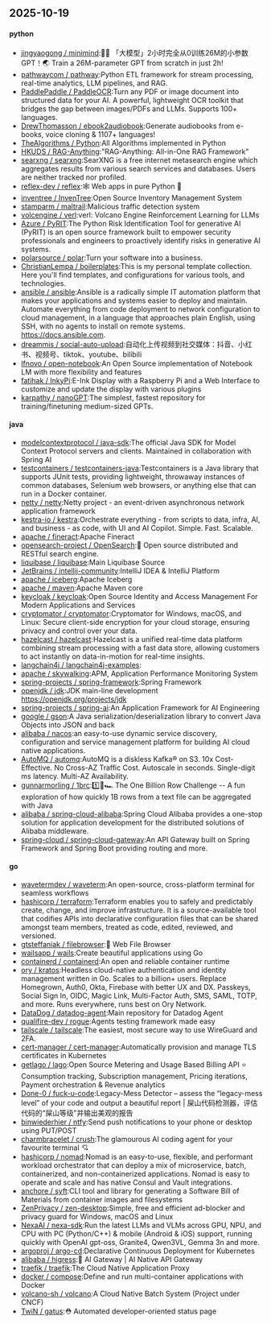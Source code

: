 ## 2025-10-19

#### python
* [jingyaogong / minimind](https://github.com/jingyaogong/minimind):🚀🚀 「大模型」2小时完全从0训练26M的小参数GPT！🌏 Train a 26M-parameter GPT from scratch in just 2h!
* [pathwaycom / pathway](https://github.com/pathwaycom/pathway):Python ETL framework for stream processing, real-time analytics, LLM pipelines, and RAG.
* [PaddlePaddle / PaddleOCR](https://github.com/PaddlePaddle/PaddleOCR):Turn any PDF or image document into structured data for your AI. A powerful, lightweight OCR toolkit that bridges the gap between images/PDFs and LLMs. Supports 100+ languages.
* [DrewThomasson / ebook2audiobook](https://github.com/DrewThomasson/ebook2audiobook):Generate audiobooks from e-books, voice cloning & 1107+ languages!
* [TheAlgorithms / Python](https://github.com/TheAlgorithms/Python):All Algorithms implemented in Python
* [HKUDS / RAG-Anything](https://github.com/HKUDS/RAG-Anything):"RAG-Anything: All-in-One RAG Framework"
* [searxng / searxng](https://github.com/searxng/searxng):SearXNG is a free internet metasearch engine which aggregates results from various search services and databases. Users are neither tracked nor profiled.
* [reflex-dev / reflex](https://github.com/reflex-dev/reflex):🕸️ Web apps in pure Python 🐍
* [inventree / InvenTree](https://github.com/inventree/InvenTree):Open Source Inventory Management System
* [stamparm / maltrail](https://github.com/stamparm/maltrail):Malicious traffic detection system
* [volcengine / verl](https://github.com/volcengine/verl):verl: Volcano Engine Reinforcement Learning for LLMs
* [Azure / PyRIT](https://github.com/Azure/PyRIT):The Python Risk Identification Tool for generative AI (PyRIT) is an open source framework built to empower security professionals and engineers to proactively identify risks in generative AI systems.
* [polarsource / polar](https://github.com/polarsource/polar):Turn your software into a business.
* [ChristianLempa / boilerplates](https://github.com/ChristianLempa/boilerplates):This is my personal template collection. Here you'll find templates, and configurations for various tools, and technologies.
* [ansible / ansible](https://github.com/ansible/ansible):Ansible is a radically simple IT automation platform that makes your applications and systems easier to deploy and maintain. Automate everything from code deployment to network configuration to cloud management, in a language that approaches plain English, using SSH, with no agents to install on remote systems. https://docs.ansible.com.
* [dreammis / social-auto-upload](https://github.com/dreammis/social-auto-upload):自动化上传视频到社交媒体：抖音、小红书、视频号、tiktok、youtube、bilibili
* [lfnovo / open-notebook](https://github.com/lfnovo/open-notebook):An Open Source implementation of Notebook LM with more flexibility and features
* [fatihak / InkyPi](https://github.com/fatihak/InkyPi):E-Ink Display with a Raspberry Pi and a Web Interface to customize and update the display with various plugins
* [karpathy / nanoGPT](https://github.com/karpathy/nanoGPT):The simplest, fastest repository for training/finetuning medium-sized GPTs.

#### java
* [modelcontextprotocol / java-sdk](https://github.com/modelcontextprotocol/java-sdk):The official Java SDK for Model Context Protocol servers and clients. Maintained in collaboration with Spring AI
* [testcontainers / testcontainers-java](https://github.com/testcontainers/testcontainers-java):Testcontainers is a Java library that supports JUnit tests, providing lightweight, throwaway instances of common databases, Selenium web browsers, or anything else that can run in a Docker container.
* [netty / netty](https://github.com/netty/netty):Netty project - an event-driven asynchronous network application framework
* [kestra-io / kestra](https://github.com/kestra-io/kestra):Orchestrate everything - from scripts to data, infra, AI, and business - as code, with UI and AI Copilot. Simple. Fast. Scalable.
* [apache / fineract](https://github.com/apache/fineract):Apache Fineract
* [opensearch-project / OpenSearch](https://github.com/opensearch-project/OpenSearch):🔎 Open source distributed and RESTful search engine.
* [liquibase / liquibase](https://github.com/liquibase/liquibase):Main Liquibase Source
* [JetBrains / intellij-community](https://github.com/JetBrains/intellij-community):IntelliJ IDEA & IntelliJ Platform
* [apache / iceberg](https://github.com/apache/iceberg):Apache Iceberg
* [apache / maven](https://github.com/apache/maven):Apache Maven core
* [keycloak / keycloak](https://github.com/keycloak/keycloak):Open Source Identity and Access Management For Modern Applications and Services
* [cryptomator / cryptomator](https://github.com/cryptomator/cryptomator):Cryptomator for Windows, macOS, and Linux: Secure client-side encryption for your cloud storage, ensuring privacy and control over your data.
* [hazelcast / hazelcast](https://github.com/hazelcast/hazelcast):Hazelcast is a unified real-time data platform combining stream processing with a fast data store, allowing customers to act instantly on data-in-motion for real-time insights.
* [langchain4j / langchain4j-examples](https://github.com/langchain4j/langchain4j-examples):
* [apache / skywalking](https://github.com/apache/skywalking):APM, Application Performance Monitoring System
* [spring-projects / spring-framework](https://github.com/spring-projects/spring-framework):Spring Framework
* [openjdk / jdk](https://github.com/openjdk/jdk):JDK main-line development https://openjdk.org/projects/jdk
* [spring-projects / spring-ai](https://github.com/spring-projects/spring-ai):An Application Framework for AI Engineering
* [google / gson](https://github.com/google/gson):A Java serialization/deserialization library to convert Java Objects into JSON and back
* [alibaba / nacos](https://github.com/alibaba/nacos):an easy-to-use dynamic service discovery, configuration and service management platform for building AI cloud native applications.
* [AutoMQ / automq](https://github.com/AutoMQ/automq):AutoMQ is a diskless Kafka® on S3. 10x Cost-Effective. No Cross-AZ Traffic Cost. Autoscale in seconds. Single-digit ms latency. Multi-AZ Availability.
* [gunnarmorling / 1brc](https://github.com/gunnarmorling/1brc):1️⃣🐝🏎️ The One Billion Row Challenge -- A fun exploration of how quickly 1B rows from a text file can be aggregated with Java
* [alibaba / spring-cloud-alibaba](https://github.com/alibaba/spring-cloud-alibaba):Spring Cloud Alibaba provides a one-stop solution for application development for the distributed solutions of Alibaba middleware.
* [spring-cloud / spring-cloud-gateway](https://github.com/spring-cloud/spring-cloud-gateway):An API Gateway built on Spring Framework and Spring Boot providing routing and more.

#### go
* [wavetermdev / waveterm](https://github.com/wavetermdev/waveterm):An open-source, cross-platform terminal for seamless workflows
* [hashicorp / terraform](https://github.com/hashicorp/terraform):Terraform enables you to safely and predictably create, change, and improve infrastructure. It is a source-available tool that codifies APIs into declarative configuration files that can be shared amongst team members, treated as code, edited, reviewed, and versioned.
* [gtsteffaniak / filebrowser](https://github.com/gtsteffaniak/filebrowser):📂 Web File Browser
* [wailsapp / wails](https://github.com/wailsapp/wails):Create beautiful applications using Go
* [containerd / containerd](https://github.com/containerd/containerd):An open and reliable container runtime
* [ory / kratos](https://github.com/ory/kratos):Headless cloud-native authentication and identity management written in Go. Scales to a billion+ users. Replace Homegrown, Auth0, Okta, Firebase with better UX and DX. Passkeys, Social Sign In, OIDC, Magic Link, Multi-Factor Auth, SMS, SAML, TOTP, and more. Runs everywhere, runs best on Ory Network.
* [DataDog / datadog-agent](https://github.com/DataDog/datadog-agent):Main repository for Datadog Agent
* [qualifire-dev / rogue](https://github.com/qualifire-dev/rogue):Agents testing framework made easy
* [tailscale / tailscale](https://github.com/tailscale/tailscale):The easiest, most secure way to use WireGuard and 2FA.
* [cert-manager / cert-manager](https://github.com/cert-manager/cert-manager):Automatically provision and manage TLS certificates in Kubernetes
* [getlago / lago](https://github.com/getlago/lago):Open Source Metering and Usage Based Billing API ⭐️ Consumption tracking, Subscription management, Pricing iterations, Payment orchestration & Revenue analytics
* [Done-0 / fuck-u-code](https://github.com/Done-0/fuck-u-code):Legacy-Mess Detector – assess the “legacy-mess level” of your code and output a beautiful report | 屎山代码检测器，评估代码的“屎山等级”并输出美观的报告
* [binwiederhier / ntfy](https://github.com/binwiederhier/ntfy):Send push notifications to your phone or desktop using PUT/POST
* [charmbracelet / crush](https://github.com/charmbracelet/crush):The glamourous AI coding agent for your favourite terminal 💘
* [hashicorp / nomad](https://github.com/hashicorp/nomad):Nomad is an easy-to-use, flexible, and performant workload orchestrator that can deploy a mix of microservice, batch, containerized, and non-containerized applications. Nomad is easy to operate and scale and has native Consul and Vault integrations.
* [anchore / syft](https://github.com/anchore/syft):CLI tool and library for generating a Software Bill of Materials from container images and filesystems
* [ZenPrivacy / zen-desktop](https://github.com/ZenPrivacy/zen-desktop):Simple, free and efficient ad-blocker and privacy guard for Windows, macOS and Linux
* [NexaAI / nexa-sdk](https://github.com/NexaAI/nexa-sdk):Run the latest LLMs and VLMs across GPU, NPU, and CPU with PC (Python/C++) & mobile (Android & iOS) support, running quickly with OpenAI gpt-oss, Granite4, Qwen3VL, Gemma 3n and more.
* [argoproj / argo-cd](https://github.com/argoproj/argo-cd):Declarative Continuous Deployment for Kubernetes
* [alibaba / higress](https://github.com/alibaba/higress):🤖 AI Gateway | AI Native API Gateway
* [traefik / traefik](https://github.com/traefik/traefik):The Cloud Native Application Proxy
* [docker / compose](https://github.com/docker/compose):Define and run multi-container applications with Docker
* [volcano-sh / volcano](https://github.com/volcano-sh/volcano):A Cloud Native Batch System (Project under CNCF)
* [TwiN / gatus](https://github.com/TwiN/gatus):⛑ Automated developer-oriented status page
